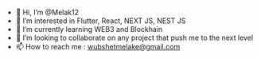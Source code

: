 - 👋 Hi, I’m @Melak12
- 👀 I’m interested in Flutter, React, NEXT JS, NEST JS
- 🌱 I’m currently learning WEB3 and Blockhain
- 💞️ I’m looking to collaborate on any project that push me to the next level
- 📫 How to reach me : wubshetmelake@gmail.com

<!---
Melak12/Melak12 is a ✨ special ✨ repository because its `README.md` (this file) appears on your GitHub profile.
You can click the Preview link to take a look at your changes.
--->
